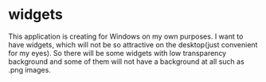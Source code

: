 # widgets
This application is creating for Windows on my own purposes. I want to have widgets, which will not be so attractive on the desktop(just convenient for my eyes).
So there will be some widgets with low transparency background and some of them will not have a background at all such as .png images.
